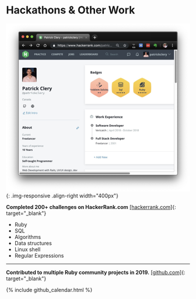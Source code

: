 # <i class="fas fa-medal"></i> Hackathons & Other Work

![Awards](/assets/images/resume/hackerrank.jpg){: .img-responsive .align-right width="400px"}

<i class="fab fa-hackerrank"></i> **Completed 200+ challenges on HackerRank.com** [[hackerrank.com]](https://www.hackerrank.com/patrickclery){: target="_blank"}

<ul class="fa-ul">
    <li><i class="fa fa-li fa-gem"></i>Ruby</li>
    <li><i class="fa fa-li fa-database"></i>SQL</li>
    <li><i class="fas fa-li fa-sort-numeric-down"></i>Algorithms</li>
    <li><i class="fa fa-li fa-atom"></i>Data structures</li>
    <li><i class="fab fa-li fa-linux"></i>Linux shell</li>
    <li><i class="fa fa-li fa-laptop-code"></i>Regular Expressions</li>
</ul>

<div style="clear: right;"></div>

***

<i class="fab fa-github"></i> **Contributed to multiple Ruby community projects in 2019.** 
[[github.com]](https://www.github.com/patrickclery){: target="_blank"}

{% include github_calendar.html %}

<div style="clear: right;"></div>
